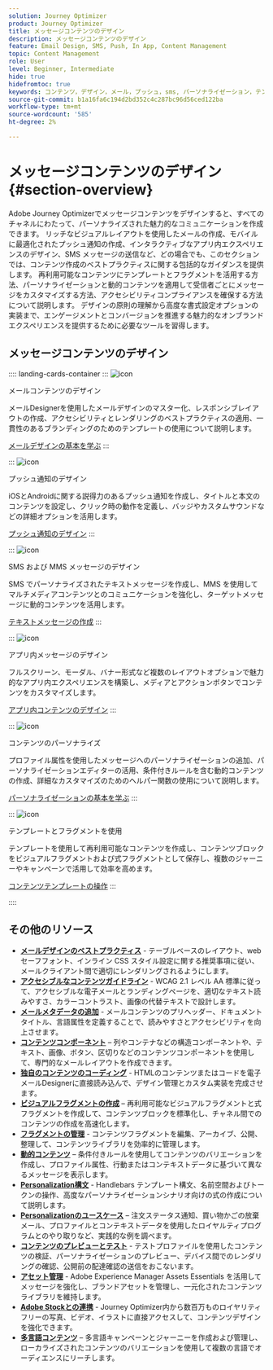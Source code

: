 ```yaml
---
solution: Journey Optimizer
product: Journey Optimizer
title: メッセージコンテンツのデザイン
description: メッセージコンテンツのデザイン
feature: Email Design, SMS, Push, In App, Content Management
topic: Content Management
role: User
level: Beginner, Intermediate
hide: true
hidefromtoc: true
keywords: コンテンツ，デザイン，メール，プッシュ，sms, パーソナライゼーション，テンプレート
source-git-commit: b1a16fa6c194d2bd352c4c287bc96d56ced122ba
workflow-type: tm+mt
source-wordcount: '585'
ht-degree: 2%

---
```


# メッセージコンテンツのデザイン{#section-overview}

Adobe Journey Optimizerでメッセージコンテンツをデザインすると、すべてのチャネルにわたって、パーソナライズされた魅力的なコミュニケーションを作成できます。 リッチなビジュアルレイアウトを使用したメールの作成、モバイルに最適化されたプッシュ通知の作成、インタラクティブなアプリ内エクスペリエンスのデザイン、SMS メッセージの送信など、どの場合でも、このセクションでは、コンテンツ作成のベストプラクティスに関する包括的なガイダンスを提供します。 再利用可能なコンテンツにテンプレートとフラグメントを活用する方法、パーソナライゼーションと動的コンテンツを適用して受信者ごとにメッセージをカスタマイズする方法、アクセシビリティコンプライアンスを確保する方法について説明します。 デザインの原則の理解から高度な書式設定オプションの実装まで、エンゲージメントとコンバージョンを推進する魅力的なオンブランドエクスペリエンスを提供するために必要なツールを習得します。

## メッセージコンテンツのデザイン

:::: landing-cards-container
:::
![icon](https://cdn.experienceleague.adobe.com/icons/email.svg)

メールコンテンツのデザイン

メールDesignerを使用したメールデザインのマスター化、レスポンシブレイアウトの作成、アクセシビリティとレンダリングのベストプラクティスの適用、一貫性のあるブランディングのためのテンプレートの使用について説明します。

[メールデザインの基本を学ぶ](../email/get-started-email-design.md)
:::

:::
![icon](https://cdn.experienceleague.adobe.com/icons/mobile.svg?lang=ja)

プッシュ通知のデザイン

iOSとAndroidに関する説得力のあるプッシュ通知を作成し、タイトルと本文のコンテンツを設定し、クリック時の動作を定義し、バッジやカスタムサウンドなどの詳細オプションを活用します。

[プッシュ通知のデザイン](../push/design-push.md)
:::

:::
![icon](https://cdn.experienceleague.adobe.com/icons/chat.svg)

SMS および MMS メッセージのデザイン

SMS でパーソナライズされたテキストメッセージを作成し、MMS を使用してマルチメディアコンテンツとのコミュニケーションを強化し、ターゲットメッセージに動的コンテンツを活用します。

[テキストメッセージの作成](../sms/create-sms.md)
:::

:::
![icon](https://cdn.experienceleague.adobe.com/icons/device-mobile.svg)

アプリ内メッセージのデザイン

フルスクリーン、モーダル、バナー形式など複数のレイアウトオプションで魅力的なアプリ内エクスペリエンスを構築し、メディアとアクションボタンでコンテンツをカスタマイズします。

[アプリ内コンテンツのデザイン](../in-app/design-in-app.md)
:::

:::
![icon](https://cdn.experienceleague.adobe.com/icons/personalization.svg)

コンテンツのパーソナライズ

プロファイル属性を使用したメッセージへのパーソナライゼーションの追加、パーソナライゼーションエディターの活用、条件付きルールを含む動的コンテンツの作成、詳細なカスタマイズのためのヘルパー関数の使用について説明します。

[パーソナライゼーションの基本を学ぶ](../personalization/personalize.md)
:::

:::
![icon](https://cdn.experienceleague.adobe.com/icons/duplicate.svg)

テンプレートとフラグメントを使用

テンプレートを使用して再利用可能なコンテンツを作成し、コンテンツブロックをビジュアルフラグメントおよび式フラグメントとして保存し、複数のジャーニーやキャンペーンで活用して効率を高めます。

[コンテンツテンプレートの操作](../content-management/use-content-templates.md)
:::

::::


## その他のリソース

- **[メールデザインのベストプラクティス](../email/get-started-email-design.md#best-practices)** - テーブルベースのレイアウト、web セーフフォント、インライン CSS スタイル設定に関する推奨事項に従い、メールクライアント間で適切にレンダリングされるようにします。
- **[アクセシブルなコンテンツガイドライン](../email/accessible-content.md)** - WCAG 2.1 レベル AA 標準に従って、アクセシブルな電子メールとランディングページを、適切なテキスト読みやすさ、カラーコントラスト、画像の代替テキストで設計します。
- **[メールメタデータの追加](../email/email-metadata.md)** - メールコンテンツのプリヘッダー、ドキュメントタイトル、言語属性を定義することで、読みやすさとアクセシビリティを向上させます。
- **[コンテンツコンポーネント](../email/content-components.md)** – 列やコンテナなどの構造コンポーネントや、テキスト、画像、ボタン、区切りなどのコンテンツコンポーネントを使用して、専門的なメールレイアウトを作成できます。
- **[独自のコンテンツのコーディング](../email/code-content.md)** - HTMLのコンテンツまたはコードを電子メールDesignerに直接読み込んで、デザイン管理とカスタム実装を完成させます。
- **[ビジュアルフラグメントの作成](../content-management/create-fragments.md)** – 再利用可能なビジュアルフラグメントと式フラグメントを作成して、コンテンツブロックを標準化し、チャネル間でのコンテンツの作成を高速化します。
- **[フラグメントの管理](../content-management/manage-fragments.md)** - コンテンツフラグメントを編集、アーカイブ、公開、整理して、コンテンツライブラリを効率的に管理します。
- **[動的コンテンツ](../personalization/dynamic-content.md)** – 条件付きルールを使用してコンテンツのバリエーションを作成し、プロファイル属性、行動またはコンテキストデータに基づいて異なるメッセージを表示します。
- **[Personalization構文](../personalization/personalization-syntax.md)** - Handlebars テンプレート構文、名前空間およびトークンの操作、高度なパーソナライゼーションシナリオ向けの式の作成について説明します。
- **[Personalizationのユースケース](../personalization/personalization-use-case.md)** – 注文ステータス通知、買い物かごの放棄メール、プロファイルとコンテキストデータを使用したロイヤルティプログラムとのやり取りなど、実践的な例を調べます。
- **[コンテンツのプレビューとテスト](../content-management/preview-test.md)** - テストプロファイルを使用したコンテンツの検証、パーソナライゼーションのプレビュー、デバイス間でのレンダリングの確認、公開前の配達確認の送信をおこないます。
- **[アセット管理](../integrations/assets.md)** - Adobe Experience Manager Assets Essentials を活用してメッセージを強化し、ブランドアセットを管理し、一元化されたコンテンツライブラリを維持します。
- **[Adobe Stockとの連携](../integrations/stock.md)** - Journey Optimizer内から数百万ものロイヤリティフリーの写真、ビデオ、イラストに直接アクセスして、コンテンツデザインを強化できます。
- **[多言語コンテンツ](../content-management/multilingual-gs.md)** – 多言語キャンペーンとジャーニーを作成および管理し、ローカライズされたコンテンツのバリエーションを使用して複数の言語でオーディエンスにリーチします。

